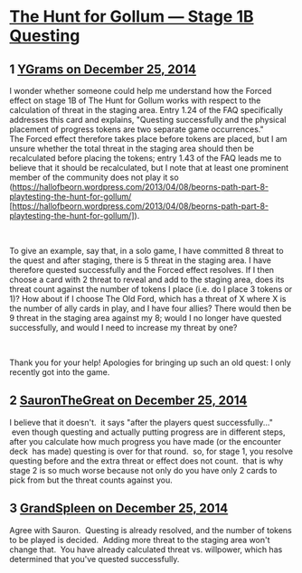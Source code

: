 # [The Hunt for Gollum — Stage 1B Questing](https://community.fantasyflightgames.com/topic/129869-the-hunt-for-gollum-%E2%80%94-stage-1b-questing/)

## 1 [YGrams on December 25, 2014](https://community.fantasyflightgames.com/topic/129869-the-hunt-for-gollum-%E2%80%94-stage-1b-questing/?do=findComment&comment=1380840)

I wonder whether someone could help me understand how the Forced effect on stage 1B of The Hunt for Gollum works with respect to the calculation of threat in the staging area. Entry 1.24 of the FAQ specifically addresses this card and explains, "Questing successfully and the physical placement of progress tokens are two separate game occurrences." The Forced effect therefore takes place before tokens are placed, but I am unsure whether the total threat in the staging area should then be recalculated before placing the tokens; entry 1.43 of the FAQ leads me to believe that it should be recalculated, but I note that at least one prominent member of the community does not play it so (https://hallofbeorn.wordpress.com/2013/04/08/beorns-path-part-8-playtesting-the-hunt-for-gollum/ [https://hallofbeorn.wordpress.com/2013/04/08/beorns-path-part-8-playtesting-the-hunt-for-gollum/]).

 

To give an example, say that, in a solo game, I have committed 8 threat to the quest and after staging, there is 5 threat in the staging area. I have therefore quested successfully and the Forced effect resolves. If I then choose a card with 2 threat to reveal and add to the staging area, does its threat count against the number of tokens I place (i.e. do I place 3 tokens or 1)? How about if I choose The Old Ford, which has a threat of X where X is the number of ally cards in play, and I have four allies? There would then be 9 threat in the staging area against my 8; would I no longer have quested successfully, and would I need to increase my threat by one?

 

Thank you for your help! Apologies for bringing up such an old quest: I only recently got into the game.

## 2 [SauronTheGreat on December 25, 2014](https://community.fantasyflightgames.com/topic/129869-the-hunt-for-gollum-%E2%80%94-stage-1b-questing/?do=findComment&comment=1381012)

I believe that it doesn't.  it says "after the players quest successfully..."  even though questing and actually putting progress are in different steps, after you calculate how much progress you have made (or the encounter deck  has made) questing is over for that round.  so, for stage 1, you resolve questing before and the extra threat or effect does not count.  that is why stage 2 is so much worse because not only do you have only 2 cards to pick from but the threat counts against you.

## 3 [GrandSpleen on December 25, 2014](https://community.fantasyflightgames.com/topic/129869-the-hunt-for-gollum-%E2%80%94-stage-1b-questing/?do=findComment&comment=1381195)

Agree with Sauron.  Questing is already resolved, and the number of tokens to be played is decided.  Adding more threat to the staging area won't change that.  You have already calculated threat vs. willpower, which has determined that you've quested successfully.  

